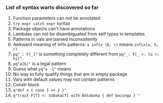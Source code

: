 ### List of syntax warts discovered so far

  1. Function parameters can not be annotated
  1. `try expr catch expr` syntax
  1. Package objects can't have annotations
  1. Lambdas can not be disambiguated from self types in templates
  1. Patterns in vals are parsed inconsistently
  1. Awkward meaning of infix patterns: `a infix (b, c)` means `infix(a, b, c)`
  1. `pq"_: F[_]"` is something completely different from `pq"_: F[_ >: lo <: hi]"`
  1. `pq"a[b]"` is a legal pattern
  1. Guess what `pq"a -1"` means
  1. No way to fully qualify things that are in empty package
  1. Vars with default values may not contain patterns
  1. Constr block
  1. `q"def x { case 1 => 2 }"`
  1. `q"trait F[T] <: Sobaka[T] with Balabaka { def bazinga } "`
